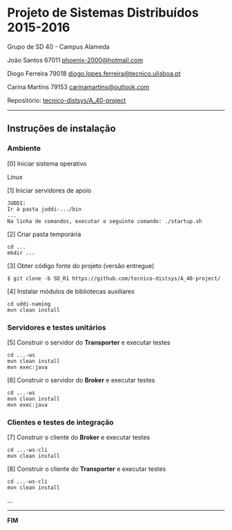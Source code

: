 # Projeto de Sistemas Distribuídos 2015-2016 #

Grupo de SD 40 - Campus Alameda

João Santos 67011 phoenix-2000@hotmail.com

Diogo Ferreira 79018 diogo.lopes.ferreira@tecnico.ulisboa.pt

Carina Martins 79153 carinamartins@outlook.com

Repositório:
[tecnico-distsys/A_40-project](https://github.com/tecnico-distsys/A_40-project/)

-------------------------------------------------------------------------------

## Instruções de instalação 


### Ambiente

[0] Iniciar sistema operativo

Linux


[1] Iniciar servidores de apoio
```
JUDDI:
Ir à pasta juddi-.../bin
...
Na linha de comandos, executar o seguinte comando: ./startup.sh
```

[2] Criar pasta temporária

```
cd ...
mkdir ...
```


[3] Obter código fonte do projeto (versão entregue)

```
$ git clone -b SD_R1 https://github.com/tecnico-distsys/A_40-project/
```



[4] Instalar módulos de bibliotecas auxiliares

```
cd uddi-naming
mvn clean install
```

### Servidores e testes unitários

[5] Construir o servidor do **Transporter** e executar testes

```
cd ...-ws
mvn clean install
mvn exec:java
```

[6] Construir o servidor do **Broker** e executar testes

```
cd ...-ws
mvn clean install
mvn exec:java
```
### Clientes e testes de integração

[7] Construir o cliente do **Broker** e executar testes


```
cd ...-ws-cli
mvn clean install
```

[8] Construir o cliente do **Transporter** e executar testes

```
cd ...-ws-cli
mvn clean install
```

...

-------------------------------------------------------------------------------
**FIM**
